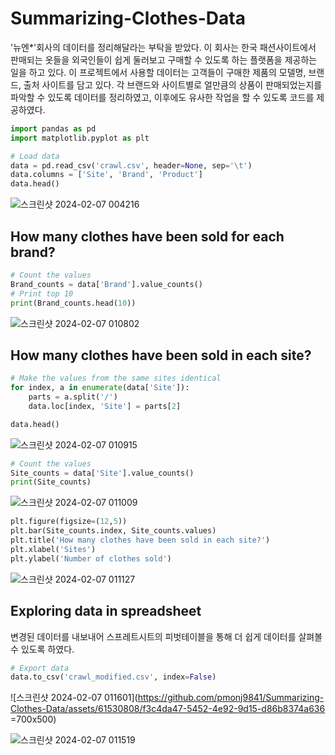# Summarizing-Clothes-Data
'뉴엔*'회사의 데이터를 정리해달라는 부탁을 받았다. 이 회사는 한국 패션사이트에서 판매되는 옷들을 외국인들이 쉽게 둘러보고 구매할 수 있도록 하는 플랫폼을 제공하는 일을 하고 있다. 이 프로젝트에서 사용할 데이터는 고객들이 구매한 제품의 모델명, 브랜드, 출처 사이트를 담고 있다. 각 브랜드와 사이트별로 얼만큼의 상품이 판매되었는지를 파악할 수 있도록 데이터를 정리하였고, 이후에도 유사한 작업을 할 수 있도록 코드를 제공하였다.


```python
import pandas as pd
import matplotlib.pyplot as plt
```
```python
# Load data
data = pd.read_csv('crawl.csv', header=None, sep='\t')
data.columns = ['Site', 'Brand', 'Product']
data.head()
```
![스크린샷 2024-02-07 004216](https://github.com/pmonj9841/Summarizing-Clothes-Data/assets/61530808/30c7a21b-af44-4736-92b0-c2f0274f57be)




## How many clothes have been sold for each brand?
```python
# Count the values
Brand_counts = data['Brand'].value_counts()
# Print top 10
print(Brand_counts.head(10))
```
![스크린샷 2024-02-07 010802](https://github.com/pmonj9841/Summarizing-Clothes-Data/assets/61530808/05c82a50-2461-485f-a5f4-1f3e9dd63dbd)




## How many clothes have been sold in each site?
```python
# Make the values from the same sites identical
for index, a in enumerate(data['Site']):
    parts = a.split('/')
    data.loc[index, 'Site'] = parts[2]

data.head()
```
![스크린샷 2024-02-07 010915](https://github.com/pmonj9841/Summarizing-Clothes-Data/assets/61530808/5bc91a29-0544-4338-9d43-73751d1236b1)

```python
# Count the values
Site_counts = data['Site'].value_counts()
print(Site_counts)
```
![스크린샷 2024-02-07 011009](https://github.com/pmonj9841/Summarizing-Clothes-Data/assets/61530808/1abde97f-6acb-418e-850b-f6c1549c901b)

```python
plt.figure(figsize=(12,5))
plt.bar(Site_counts.index, Site_counts.values)
plt.title('How many clothes have been sold in each site?')
plt.xlabel('Sites')
plt.ylabel('Number of clothes sold')
```
![스크린샷 2024-02-07 011127](https://github.com/pmonj9841/Summarizing-Clothes-Data/assets/61530808/f66f18a8-ac60-4e20-900a-7ecfed10e673)




## Exploring data in spreadsheet
변경된 데이터를 내보내어 스프레트시트의 피벗테이블을 통해 더 쉽게 데이터를 살펴볼 수 있도록 하였다.

```python
# Export data
data.to_csv('crawl_modified.csv', index=False)
```
![스크린샷 2024-02-07 011601](https://github.com/pmonj9841/Summarizing-Clothes-Data/assets/61530808/f3c4da47-5452-4e92-9d15-d86b8374a636 =700x500)

![스크린샷 2024-02-07 011519](https://github.com/pmonj9841/Summarizing-Clothes-Data/assets/61530808/89eb657c-6431-4d55-bf1e-b24bea02a22d)
